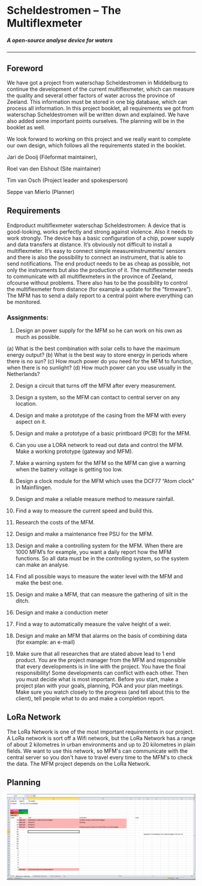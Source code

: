 Scheldestromen – The Multiflexmeter
===================================
##### A open-source analyse device for waters
---
Foreword  
--------------
We have got a project from waterschap Scheldestromen in Middelburg to continue the development of the current multiflexmeter, which can measure the quality and several other factors of water across the province of Zeeland. This information must be stored in one big database, which can process all information. 
In this project booklet, all requirements we got from waterschap Scheldestromen will be written down and explained. We have also added some important points ourselves. The planning will be in the booklet as well. 

We look forward to working on this project and we really want to complete our own design, which follows all the requirements stated in the booklet. 


Jari de Dooij (Fileformat maintainer),


Roel van den Elshout (Site maintainer)


Tim van Osch (Project leader and spokesperson)


Seppe van Mierlo (Planner)

	
Requirements
---------------
Endproduct multiflexmeter waterschap Scheldestromen:
A device that is good-looking, works perfectly and strong against violence. Also it needs to work strongly. The device has a basic configuration of a chip, power supply and data transfers at distance. It’s obviously not difficult to install a multiflexmeter. 
It’s easy to connect simple measureinstruments/ sensors and there is also the possibility to connect an instrument, that is able to send notifications.
The end product needs to be as cheap as possible, not only the instruments but also the production of it. The multiflexmeter needs to communicate with all multiflexmeters in the province of Zeeland, ofcourse without problems. There also has to be the possibility to control the multiflexmeter from distance (for example a update for the “firmware”).
The MFM has to send a daily report to a central point where everything can be monitored.

### Assignments:
1. Design an power supply for the MFM so he can work on his own as much as possible.

(a) What is the best combination with solar cells to have the maximum energy output?
(b) What is the best way to store energy in periods where there is no sun?
(c) How much power do you need for the MFM to function, when there is no sunlight?
(d) How much power can you use usually in the Netherlands?

2. Design a circuit that turns off the MFM after every measurement.
3. Design a system, so the MFM can contact to central server on any location. 
4. Design and make a prototype of the casing from the MFM with every aspect on it. 
5. Design and make a prototype of a basic printboard (PCB) for the MFM.
6. Can you use a LORA network to read out data and control the MFM. Make a working prototype (gateway and MFM).
7. Make a warning system for the MFM so the MFM can give a warning when the battery voltage is getting too low.   
8. Design a clock module for the MFM which uses the DCF77 “Atom clock” in Mainflingen.
9. Design and make a reliable measure method to measure rainfall.
10. Find a way to measure the current speed and build this.
11. Research the costs of the MFM.
12. Design and make a maintenance free PSU for the MFM.
13. Design and make a controlling system for the MFM. When there are 1000 MFM’s for example, you want a daily report how the MFM functions. So all data must be in the controlling system, so the system can make an analyse. 
14. Find all possible ways to measure the water level with the MFM and make the best one.   
15. Design and make a MFM, that can measure the gathering of silt in the ditch. 
16. Design and make a conduction meter 
17. Find a way to automatically measure the valve height of a weir. 



18. Design and make an MFM that alarms on the basis of combining data (for example: an e-mail)
19. Make sure that all researches that are stated above lead to 1 end product. You are the project manager from the MFM and responsible that every developments is in line with the project. You have the final responsibility! Some developments can conflict with each other. Then you must decide what is most important. Before you start, make a project plan with your goals, planning, POA and your plan meetings. Make sure you watch closely to the progress (and tell about this to the client), tell people what to do and make a completion report. 

LoRa Network
-------------
The LoRa Network is one of the most important requirements in our project. 
A LoRa network is sort off a Wifi network, but the LoRa Network has a range of about 2 kilometres in urban environments and up to 20 kilometres in plain fields. We want to use this network, so MFM's can communicate with the central server so you don't have to travel every time to the MFM's to check the data. The MFM project depends on the LoRa Network. 

Planning
------------
![alt text](https://github.com/TimVosch/Aqua/blob/master/Theory/Media/Planning%20MFM.PNG)





